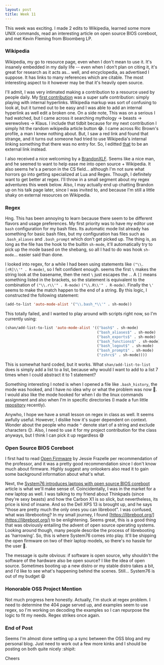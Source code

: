 ```yaml
---
layout: post
title: Week 11
---
```


This week was exciting. I made 2 edits to Wikipedia, learned some more UNIX commands, read an interesting article on open source BIOS coreboot, and met Kevin Fleming from Bloomberg LP.

### Wikipedia
Wikipedia, my go to resource page, even when I don't mean to use it. It's insanely embedded in my daily life -- even when I don't plan on citing it, it's great for research as it acts as... well, and encyclopedia, as advertised I suppose. It has links to many references which are citable. The most interesting aspect to it however may be that it's heavily open source.

I'll admit, I was very intimated making a contribution to a resource used by people daily. My [first contribution](https://en.wikipedia.org/w/index.php?title=Klaus&diff=prev&oldid=926079309) was a super safe contribution: simply playing with internal hyperlinks. Wikipedia markup was sort of confusing to look at, but it turned out to be easy and I was able to add an internal hyperlink as well edit a broken one. On a side note, This was on a serious I had watched, but I came across it searching mythology -> beasts -> werewolves -> Klaus. I include that tidbit because for my next contribution I simply hit the random wikipedia article button :joy:. I came across Ric Brown's profile, a man I knew nothing about. But, I saw a red link and found that strange, and it turns out someone had tried to use Wikipedia's internal linking something that there was no entry for. So, I editted [that](https://en.wikipedia.org/w/index.php?title=Ric_Brown&diff=prev&oldid=926082870) to be an external link instead.

I also received a nice welcoming by a [BrandonXLF](https://en.wikipedia.org/wiki/User:BrandonXLF). Seems like a nice man, and he seemed to want to help ease me into open source + Wikipedia. It also seems he's a person in the CS field... although I'm not sure what horrors go into getting specialized at Lua and Regex. Though, I definitely want to get better at regex. I'll throw in a small segment about my regex adventures this week below. Also, I may actually end up chatting Brandon up on his talk page later, since I was invited to, and because I'm still a little shaky on external resources on Wikipedia.

### Regex
Hng. This has been annoying to learn because there seem to be different flavors and usage preferences. My first priority was to have my editor use `bash` configuration for my bash files. Its automatic mode list already has something for basic bash files, but my configuration has files such as `.bash_aliases` and `.bash_prompt` which don't get picked up. The thing is, as long as the file has the hook to the builtin `sh-mode`, it'll automatically try to pick up the mode based on the shebang, so all I had to do was hook `sh-mode`... easier said than done.

I looked into regex, for a while I had been using statements like `("\\.[rR]\\'" . R-mode)`, so I felt confident enough. seems the first `\` makes the string look at the basename, then the next `\` just escapes the `.`. A `[]` means something listed in the brackets, so the statement is equivalent to the combination of `("\\.r\\'" . R-mode)` `("\\.R\\'" . R-mode)`. Finally the `\'` seems to make the match happen to the end of a string. By this logic, I constructed the following statement:

```lisp
(add-to-list 'auto-mode-alist '("\\.bash_*\\'" . sh-mode))
```

This totally failed, and I wanted to play around with scripts right now, so I'm currently using:
```lisp
(shan/add-list-to-list 'auto-mode-alist '(("bash$" . sh-mode)
                                          ("bash_aliases$" . sh-mode)
                                          ("bash_exports$" . sh-mode)
                                          ("bash_functions$" . sh-mode)
                                          ("bash_logout$" . sh-mode)
                                          ("bash_prompt$" . sh-mode)
                                          ("zshrc$" . sh-mode))))
```

This is somewhat hard coded, but it works. What `shan/add-list-to-list` does is simply add a list to a list, because why would I want to add to a list 7 times when I could abstract it to 1 statement?

Something interesting I noted is when I opened a file like `.bash_history`, the mode was hooked, and I have no idea why or what the problem was now :thinking:. I would also like the mode hooked for when I do the linux commands assignment and also when I'm in specific directories (I made a fun little [repository](https://github.com/kkhan01/.myscripts) recently).

Anywho, I hope we have a small lesson on regex in class as well. It seems awfully useful. However, I dislike how it's super dependent on context. Wonder about the people who made `^` denote start of a string and exclude characters :pensive:. Also, I need to use it for my project contribution for the class anyways, but I think I can pick it up regardless :sweat_smile:

### Open Source BIOS Coreboot
I first had to read [Open Firmware](https://cacm.acm.org/magazines/2019/10/239673-open-source-firmware/fulltext) by Jessie Frazelle per recommendation of the professor, and it was a pretty good recommendation since I don't know much about firmware. Highly suggest any onlookers also read it to gain some background information about what's what.

Next, the [System76 introduces laptops with open source BIOS coreboot](https://opensource.com/article/19/11/coreboot-system76-laptops?utm_campaign=intrel) article is what we'll make sense of. Coincidentally, I was in the market for a new laptop as well. I was talking to my friend about Thinkpads (since they're sexy beasts) and how the Carbon X1 is so slick, but nevertheless, its price is kind of insane. And so the Dell XPS 13 is brought up, and he says "those are pretty much the only ones you can libreboot". I was confused, what was librebooting? In my small journey, I found [https://libreboot.org/](https://libreboot.org/) to be enlightening. Seems great, this is a good thing that was obviously entailing the advent of open source operating systems. Looking around though, many people describe the process of librebooting as 'harrowing'. So, this is where System76 comes into play. It'll be shipping the open firmware on two of their laptop models, so there's no hassle for the user :tada:.

The message is quite obvious: if software is open source, why shouldn't the software of the hardware also be open source? I like the idea of open source. Sometimes booting up a new distro or my stable distro takes a bit, and I'd like to see what's happening behind the scenes. Still... System76 is out of my budget :weary:

### Honorable OSS Project Mention
Not much progress here honestly. Actually, I'm stuck at regex problem. I need to determine the 404 page served up, and examples seem to use regex, so I'm working on decoding the examples so I can repurpose the logic to fit my needs. Regex strikes once again.

### End of Post
Seems I'm almost done setting up a sync between the OSS blog and my personal blog. Just need to work out a few more kinks and I should be posting on both quite nicely :shipit:

Cheers
